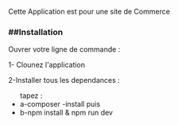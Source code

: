 <p>Cette Application est pour une site de Commerce</p>
<h3>##Installation</h3>
Ouvrer votre ligne de commande :
<p>1- Clounez l'application</p>

<p>2-Installer tous les dependances :</p>
<ul>
    tapez :
    <li>a-composer -install puis</li>
    <li>b-npm install & npm run dev</li>
</ul>

